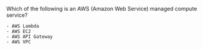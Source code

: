 Which of the following is an AWS (Amazon Web Service) managed compute service?

    - AWS Lambda
    - AWS EC2
    - AWS API Gateway
    - AWS VPC
